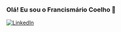 ### Olá! Eu sou o Francismário Coelho 🚀

[![LinkedIn](https://img.shields.io/badge/LinkedIn-0077B5?style=for-the-badge&logo=linkedin&logoColor=white)](https://www.linkedin.com/in/francismario-coelho/)
